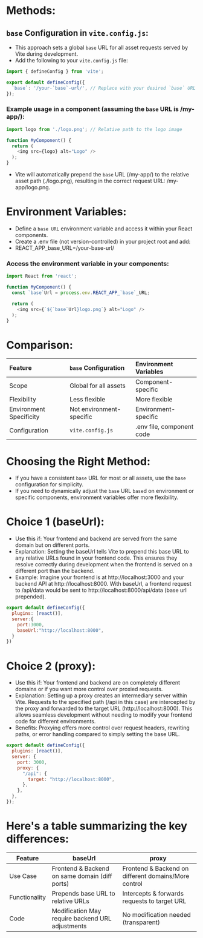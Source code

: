 # Methods:

## `base` __Configuration__ in `vite.config.js`:

- This approach sets a global `base` URL for all asset requests served by Vite during development.
- Add the following to your `vite.config.js` file:
```JavaScript
import { defineConfig } from 'vite';

export default defineConfig({
  `base`: '/your-`base`-url/', // Replace with your desired `base` URL
});
```
### Example usage in a component (assuming the `base` URL is /my-app/):
```JavaScript
import logo from './logo.png'; // Relative path to the logo image

function MyComponent() {
  return (
    <img src={logo} alt="Logo" />
  );
}
```
- Vite will automatically prepend the `base` URL (/my-app/) to the relative asset path (./logo.png), resulting in the correct request URL: /my-app/logo.png.
# Environment Variables:

- Define a `base URL` environment variable and access it within your React components.
- Create a .env file (not version-controlled) in your project root and add:
- REACT_APP_base_URL=/your-base-url/
### Access the environment variable in your components:
```JavaScript
import React from 'react';

function MyComponent() {
  const `base`Url = process.env.REACT_APP_`base`_URL;

  return (
    <img src={`${`base`Url}logo.png`} alt="Logo" />
  );
}
```
# Comparison:

|Feature	|`base` Configuration|	Environment Variables|
|:---|:---|:---|
|Scope|	Global for all assets|	Component-specific|
|Flexibility|	Less flexible|	More flexible|
|Environment Specificity|	Not environment-specific|	Environment-specific|
|Configuration|	`vite.config.js`	|.env file, component code|

# Choosing the Right Method:

- If you have a consistent `base` URL for most or all assets, use the `base` configuration for simplicity.
- If you need to dynamically adjust the `base` URL `base`d on environment or specific components, environment variables offer more flexibility.

# Choice 1 (baseUrl):

- Use this if: Your frontend and backend are served from the same domain but on different ports.
- Explanation: Setting the baseUrl tells Vite to prepend this base URL to any relative URLs found in your frontend code. This ensures they resolve correctly during development when the frontend is served on a different port than the backend.
- Example: Imagine your frontend is at http://localhost:3000 and your backend API at http://localhost:8000. With baseUrl, a frontend request to /api/data would be sent to http://localhost:8000/api/data (base url prepended).
```JavaScript
export default defineConfig({
  plugins: [react()],
  server:{
    port:3000,
    baseUrl:"http://localhost:8000",
  }
})
```
# Choice 2 (proxy):

- Use this if: Your frontend and backend are on completely different domains or if you want more control over proxied requests.
- Explanation: Setting up a proxy creates an intermediary server within Vite. Requests to the specified path (/api in this case) are intercepted by the proxy and forwarded to the target URL (http://localhost:8000). This allows seamless development without needing to modify your frontend code for different environments.
- Benefits: Proxying offers more control over request headers, rewriting paths, or error handling compared to simply setting the base URL.
```javascript
export default defineConfig({
  plugins: [react()],
  server: {
    port: 3000,
    proxy: {
      "/api": {
        target: "http://localhost:8000",
      },
    },
  },
});
```

# Here's a table summarizing the key differences:

|Feature	|baseUrl	|proxy|
|---|---|---|
|Use Case|	Frontend & Backend on same domain (diff ports)	|Frontend & Backend on different domains/More control|
|Functionality|	Prepends base URL to relative URLs	|Intercepts & forwards requests to target URL|
|Code| Modification	May require backend URL adjustments|	No modification needed (transparent)|
